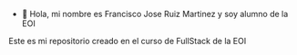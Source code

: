 - 👋 Hola, mi nombre es Francisco Jose Ruiz Martinez y soy alumno de la EOI


Este es mi repositorio creado en el curso de FullStack de la EOI

